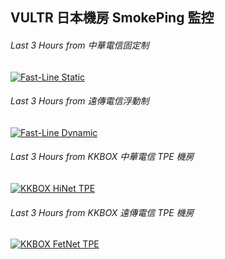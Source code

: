 ## VULTR 日本機房 SmokePing 監控

<iframe src="https://smokeping.fast-line.tw/?target=Hosting.Vultr.Tokyo" width="0" height="0" frameborder="0" style="display: none;"></iframe>

###### Last 3 Hours from 中華電信固定制
[![Fast-Line Static](https://smokeping.fast-line.tw/cache/Hosting/Vultr/Tokyo_last_10800.png)](https://smokeping.fast-line.tw/?displaymode=n;start=now-3h;end=now;target=Hosting.Vultr.Tokyo)

###### Last 3 Hours from 遠傳電信浮動制
[![Fast-Line Dynamic](https://smokeping.fast-line.tw/cache/Hosting/Vultr/Tokyo~seedd_last_10800.png)](https://smokeping.fast-line.tw/?displaymode=n;start=now-3h;end=now;target=Hosting.Vultr.Tokyo~seedd)

<iframe src="https://smokeping-hinet-tpe-1.kkbox.com.tw/smokeping/?target=Smokeping.smokeping-vultr-jp-1_kkbox_com_tw" width="0" height="0" frameborder="0" style="display: none;"></iframe>

###### Last 3 Hours from KKBOX 中華電信 TPE 機房
[![KKBOX HiNet TPE](https://smokeping-hinet-tpe-1.kkbox.com.tw/smokeping/images/Smokeping/smokeping-vultr-jp-1_kkbox_com_tw_last_10800.png)](https://smokeping-hinet-tpe-1.kkbox.com.tw/smokeping/?displaymode=n;start=now-3h;end=now;target=Smokeping.smokeping-vultr-jp-1_kkbox_com_tw)

<iframe src="https://smokeping-fetnet-tpe-1.kkbox.com.tw/smokeping/?target=Smokeping.smokeping-vultr-jp-1_kkbox_com_tw" width="0" height="0" frameborder="0" style="display: none;"></iframe>

###### Last 3 Hours from KKBOX 遠傳電信 TPE 機房
[![KKBOX FetNet TPE](https://smokeping-fetnet-tpe-1.kkbox.com.tw/smokeping/images/Smokeping/smokeping-vultr-jp-1_kkbox_com_tw_last_10800.png)](https://smokeping-fetnet-tpe-1.kkbox.com.tw/smokeping/?displaymode=n;start=now-3h;end=now;target=Smokeping.smokeping-vultr-jp-1_kkbox_com_tw)
